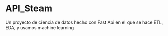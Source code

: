 # API_Steam
Un proyecto de ciencia de datos hecho con Fast Api en el que se hace ETL, EDA, y usamos machine learning

